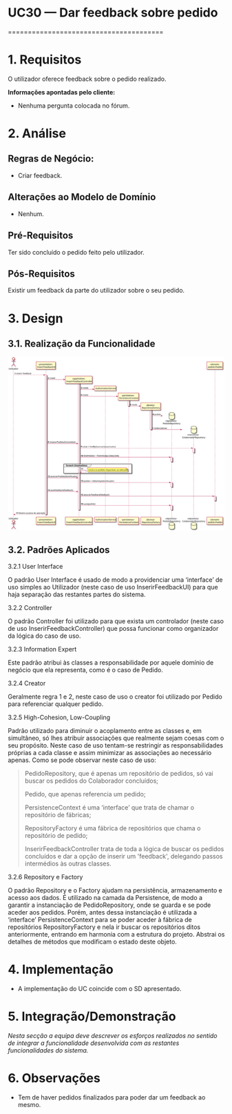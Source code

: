 # UC30 — Dar feedback sobre pedido
=======================================

# 1. Requisitos

O utilizador oferece feedback sobre o pedido realizado.

**Informações apontadas pelo cliente:**

- Nenhuma pergunta colocada no fórum.

# 2. Análise

## Regras de Negócio:

- Criar feedback.

## Alterações ao Modelo de Domínio

- Nenhum.

## Pré-Requisitos

Ter sido concluído o pedido feito pelo utilizador.

## Pós-Requisitos

Existir um feedback da parte do utilizador sobre o seu pedido. 

# 3. Design

## 3.1. Realização da Funcionalidade

![SD.svg](SD.svg)

## 3.2. Padrões Aplicados

3.2.1 User Interface

O padrão User Interface é usado de modo a providenciar uma ‘interface’ de uso simples ao Utilizador (neste caso de uso InserirFeedbackUI) para que haja separação das restantes partes do sistema.

3.2.2 Controller

O padrão Controller foi utilizado para que exista um controlador (neste caso de uso InserirFeedbackController) que possa funcionar como organizador da lógica do caso de uso.

3.2.3 Information Expert

Este padrão atribui às classes a responsabilidade por aquele domínio de negócio que ela representa, como é o caso de Pedido.

3.2.4 Creator

Geralmente regra 1 e 2, neste caso de uso o creator foi utilizado por Pedido para referenciar qualquer pedido.

3.2.5 High-Cohesion, Low-Coupling

Padrão utilizado para diminuir o acoplamento entre as classes e, em simultâneo, só lhes atribuir associações que realmente sejam coesas com o seu propósito.
Neste caso de uso tentam-se restringir as responsabilidades próprias a cada classe e assim minimizar as associações ao necessário apenas.
Como se pode observar neste caso de uso:
> PedidoRepository, que é apenas um repositório de pedidos, só vai buscar os pedidos do Colaborador concluídos;
>
> Pedido, que apenas referencia um pedido;
>
> PersistenceContext é uma ‘interface’ que trata de chamar o repositório de fábricas;
>
> RepositoryFactory é uma fábrica de repositórios que chama o repositório de pedido;
>
> InserirFeedbackController trata de toda a lógica de buscar os pedidos concluídos e dar a opção de inserir um 'feedback', delegando passos intermédios às outras classes.

3.2.6 Repository e Factory

O padrão Repository e o Factory ajudam na persistência, armazenamento e acesso aos dados. É utilizado na camada da Persistence, de modo a garantir a instanciação de PedidoRepository, onde se guarda e se pode aceder aos pedidos.
Porém, antes dessa instanciação é utilizada a ‘interface’ PersistenceContext para se poder aceder à fábrica de repositórios RepositoryFactory e nela ir buscar os repositórios ditos anteriormente, entrando em harmonia com a estrutura do projeto.
Abstrai os detalhes de métodos que modificam o estado deste objeto.

# 4. Implementação

- A implementação do UC coincide com o SD apresentado.

# 5. Integração/Demonstração

*Nesta secção a equipa deve descrever os esforços realizados no sentido de integrar a funcionalidade desenvolvida com as
restantes funcionalidades do sistema.*

# 6. Observações

- Tem de haver pedidos finalizados para poder dar um feedback ao mesmo.